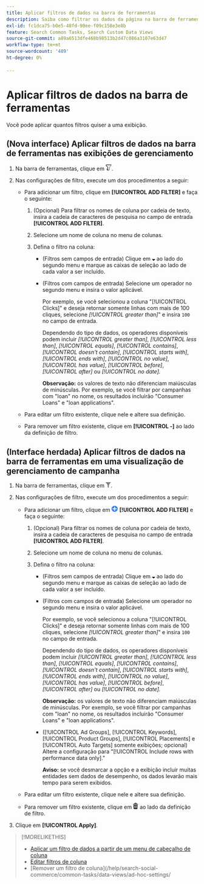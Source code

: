 ```yaml
---
title: Aplicar filtros de dados na barra de ferramentas
description: Saiba como filtrar os dados da página na barra de ferramentas.
exl-id: fc1dca75-b0e5-48fd-90ee-f09c158e3e8b
feature: Search Common Tasks, Search Custom Data Views
source-git-commit: a89a6513dfe468b98513b2d47c086a3107e63d47
workflow-type: tm+mt
source-wordcount: '489'
ht-degree: 0%

---
```


# Aplicar filtros de dados na barra de ferramentas

<!-- Doesn't include instructions for legacy Portfolios view; not available in Reports views -->

Você pode aplicar quantos filtros quiser a uma exibição.<!-- True only for entity names, I think: All filters are joined using the AND operator. -->

## (Nova interface) Aplicar filtros de dados na barra de ferramentas nas exibições de gerenciamento

1. Na barra de ferramentas, clique em ![Filtro](/help/search-social-commerce/assets/filter-new.png "Filtro").

1. Nas configurações de filtro, execute um dos procedimentos a seguir:

   * Para adicionar um filtro, clique em **[!UICONTROL ADD FILTER]** e faça o seguinte:

      1. (Opcional) Para filtrar os nomes de coluna por cadeia de texto, insira a cadeia de caracteres de pesquisa no campo de entrada **[!UICONTROL ADD FILTER]**.

      1. Selecione um nome de coluna no menu de colunas.

      1. Defina o filtro na coluna:

         * (Filtros sem campos de entrada) Clique em ![Seta para baixo](/help/search-social-commerce/assets/arrow-down-expand.png "Seta para baixo") ao lado do segundo menu e marque as caixas de seleção ao lado de cada valor a ser incluído.

         * (Filtros com campos de entrada) Selecione um operador no segundo menu e insira o valor aplicável.

           Por exemplo, se você selecionou a coluna &quot;[!UICONTROL Clicks]&quot; e deseja retornar somente linhas com mais de 100 cliques, selecione *[!UICONTROL greater than]*&quot; e insira `100` no campo de entrada.

           Dependendo do tipo de dados, os operadores disponíveis podem incluir *[!UICONTROL greater than]*, *[!UICONTROL less than]*, *[!UICONTROL equals]*, *[!UICONTROL contains]*, *[!UICONTROL doesn't contain]*, *[!UICONTROL starts with]*, *[!UICONTROL ends with]*, *[!UICONTROL no value]*, *[!UICONTROL has value]*, *[!UICONTROL before]*, *[!UICONTROL after]* ou *[!UICONTROL no date].*

           **Observação:** os valores de texto não diferenciam maiúsculas de minúsculas. Por exemplo, se você filtrar por campanhas com &quot;loan&quot; no nome, os resultados incluirão &quot;Consumer Loans&quot; e &quot;loan applications&quot;.

   * Para editar um filtro existente, clique nele e altere sua definição.

   * Para remover um filtro existente, clique em **[!UICONTROL -]** ao lado da definição de filtro.

## (Interface herdada) Aplicar filtros de dados na barra de ferramentas em uma visualização de gerenciamento de campanha

1. Na barra de ferramentas, clique em ![Filtro](/help/search-social-commerce/assets/filter.png "Filtro").

1. Nas configurações de filtro, execute um dos procedimentos a seguir:

   * Para adicionar um filtro, clique em ![Adicionar Filtro](/help/search-social-commerce/assets/add.png "Adicionar Filtro") **[!UICONTROL ADD FILTER]** e faça o seguinte:

      1. (Opcional) Para filtrar os nomes de coluna por cadeia de texto, insira a cadeia de caracteres de pesquisa no campo de entrada **[!UICONTROL ADD FILTER]**.

      1. Selecione um nome de coluna no menu de colunas.

      1. Defina o filtro na coluna:

         * (Filtros sem campos de entrada) Clique em ![Seta para baixo](/help/search-social-commerce/assets/arrow-down-expand.png "Seta para baixo") ao lado do segundo menu e marque as caixas de seleção ao lado de cada valor a ser incluído.

         * (Filtros com campos de entrada) Selecione um operador no segundo menu e insira o valor aplicável.

           Por exemplo, se você selecionou a coluna &quot;[!UICONTROL Clicks]&quot; e deseja retornar somente linhas com mais de 100 cliques, selecione *[!UICONTROL greater than]*&quot; e insira `100` no campo de entrada.

           Dependendo do tipo de dados, os operadores disponíveis podem incluir *[!UICONTROL greater than]*, *[!UICONTROL less than]*, *[!UICONTROL equals]*, *[!UICONTROL contains]*, *[!UICONTROL doesn't contain]*, *[!UICONTROL starts with]*, *[!UICONTROL ends with]*, *[!UICONTROL no value]*, *[!UICONTROL has value]*, *[!UICONTROL before]*, *[!UICONTROL after]* ou *[!UICONTROL no date].*

           **Observação:** os valores de texto não diferenciam maiúsculas de minúsculas. Por exemplo, se você filtrar por campanhas com &quot;loan&quot; no nome, os resultados incluirão &quot;Consumer Loans&quot; e &quot;loan applications&quot;.

         * ([!UICONTROL Ad Groups], [!UICONTROL Keywords], [!UICONTROL Product Groups], [!UICONTROL Placements] e [!UICONTROL Auto Targets] somente exibições; opcional) Altere a configuração para &quot;[!UICONTROL Include rows with performance data only].&quot;

           **Aviso:** se você desmarcar a opção e a exibição incluir muitas entidades sem dados de desempenho, os dados levarão mais tempo para serem exibidos.

   * Para editar um filtro existente, clique nele e altere sua definição.

   * Para remover um filtro existente, clique em ![Excluir](/help/search-social-commerce/assets/delete.png "Excluir") ao lado da definição de filtro.

1. Clique em **[!UICONTROL Apply]**.

>[!MORELIKETHIS]
>
>* [Aplicar um filtro de dados a partir de um menu de cabeçalho de coluna](/help/search-social-commerce/common-tasks/data-views/ad-hoc-settings/column-filter-apply-from-column-heading.md)
>* [Editar filtros de coluna](/help/search-social-commerce/common-tasks/data-views/ad-hoc-settings/column-filter-edit.md)
>* [Remover um filtro de coluna]&#x200B;(/help/search-social-commerce/common-tasks/data-views/ad-hoc-settings/
